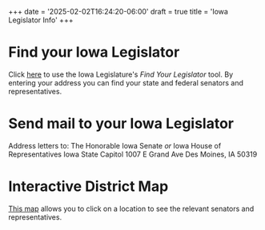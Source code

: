 +++
date = '2025-02-02T16:24:20-06:00'
draft = true
title = 'Iowa Legislator Info'
+++

# Find your Iowa Legislator
Click [here](https://www.legis.iowa.gov/legislators/find) to use the Iowa Legislature's _Find Your Legislator_ tool.  By entering your address you can find your state and federal senators and representatives.

# Send mail to your Iowa Legislator
Address letters to:
The Honorable <insert name>
Iowa Senate _or_ Iowa House of Representatives
Iowa State Capitol
1007 E Grand Ave
Des Moines, IA 50319

# Interactive District Map
[This map](https://iowa-legis.maps.arcgis.com/apps/instant/lookup/index.html?appid=28fae60ae9ec4718b1c7ced53294590c) allows you to click on a location to see the relevant senators and representatives.